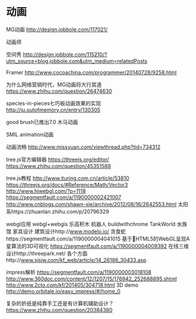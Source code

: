 # 动画

MG动画
http://design.jobbole.com/117021/

动画师

空间秀
http://design.jobbole.com/115210/?utm_source=blog.jobbole.com&utm_medium=relatedPosts

Framer
http://www.cocoachina.com/programmer/20140728/9258.html

为什么网络营销时代，MG动画将大行其道
https://www.zhihu.com/question/26474630

species-in-pieces七巧板动画效果的实现
http://ju.outofmemory.cn/entry/130305


good brush已推出7.0
木马动画

SMIL animation动画

动画流畅
http://www.missyuan.com/viewthread.php?tid=734312

tree.js官方编辑器
https://threejs.org/editor/
https://www.zhihu.com/question/45351588


tree.js教程
http://www.ituring.com.cn/article/53810
https://threejs.org/docs/#Reference/Math/Vector3
http://www.hiwebgl.com/?p=1118
https://segmentfault.com/a/1190000002421007
http://www.cnblogs.com/shawn-xie/archive/2012/08/16/2642553.html
太阳系https://zhuanlan.zhihu.com/p/20796329

webgl应用
webgl+webgis
乐高积木
机器人
buildwithchrome
TankWorld
水族馆
家具设计
建筑设计http://www.modelo.io/
贪食蛇https://segmentfault.com/a/1190000004041015
基于HTML5的WebGL呈现A星算法的3D可视化
https://segmentfault.com/a/1190000004009392
在线三维设计http://threepark.net/
各个方面http://www.sjsjw.com/kf_web/article/14_26186_30433.asp

impress解析
https://segmentfault.com/a/1190000003018108
http://www.360doc.com/content/12/1207/15/176942_252688895.shtml
http://www.2cto.com/kf/201405/304718.html
3D demo
http://demo.orbitale.io/easy_impress/#/home_0

复杂的折纸是纯靠手工还是有计算机辅助设计？
https://www.zhihu.com/question/20384380